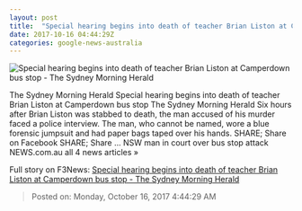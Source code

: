 ```yaml
---
layout: post
title:  "Special hearing begins into death of teacher Brian Liston at Camperdown bus stop - The Sydney Morning Herald"
date: 2017-10-16 04:44:29Z
categories: google-news-australia
---
```


![Special hearing begins into death of teacher Brian Liston at Camperdown bus stop - The Sydney Morning Herald](http://www.smh.com.au/content/dam/images/g/z/2/1/y/o/image.related.articleLeadwide.620x349.gz1qjm.png/1508139702914.jpg)

The Sydney Morning Herald Special hearing begins into death of teacher Brian Liston at Camperdown bus stop The Sydney Morning Herald Six hours after Brian Liston was stabbed to death, the man accused of his murder faced a police interview. The man, who cannot be named, wore a blue forensic jumpsuit and had paper bags taped over his hands. SHARE; Share on Facebook SHARE; Share ... NSW man in court over bus stop attack NEWS.com.au all 4 news articles »


Full story on F3News: [Special hearing begins into death of teacher Brian Liston at Camperdown bus stop - The Sydney Morning Herald](http://www.f3nws.com/n/sk4yKF)

> Posted on: Monday, October 16, 2017 4:44:29 AM
